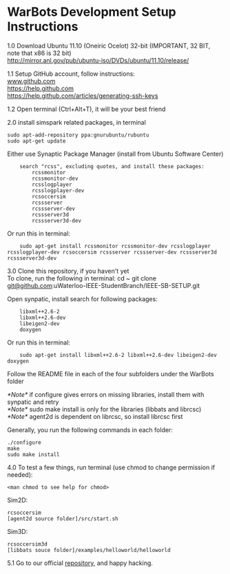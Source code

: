 WarBots Development Setup Instructions
======================================

1.0 Download Ubuntu 11.10 (Oneiric Ocelot) 32-bit (IMPORTANT, 32 BIT, note that x86 is 32 bit)  
    http://mirror.anl.gov/pub/ubuntu-iso/DVDs/ubuntu/11.10/release/

1.1 Setup GitHub account, follow instructions:  
    www.github.com  
    https://help.github.com  
    https://help.github.com/articles/generating-ssh-keys

1.2 Open terminal (Ctrl+Alt+T), it will be your best friend

2.0 install simspark related packages, in terminal

    sudo apt-add-repository ppa:gnurubuntu/rubuntu
    sudo apt-get update
    
Either use Synaptic Package Manager (install from Ubuntu Software Center)

        search "rcss", excluding quotes, and install these packages:
            rcssmonitor
            rcssmonitor-dev
            rcsslogplayer
            rcsslogplayer-dev
            rcsoccersim
            rcssserver
            rcssserver-dev
            rcssserver3d
            rcssserver3d-dev
            
Or run this in terminal:

        sudo apt-get install rcssmonitor rcssmonitor-dev rcsslogplayer rcsslogplayer-dev rcsoccersim rcssserver rcssserver-dev rcssserver3d rcssserver3d-dev
    
3.0 Clone this repository, if you haven't yet  
To clone, run the following in terminal: 
        cd ~
        git clone git@github.com:uWaterloo-IEEE-StudentBranch/IEEE-SB-SETUP.git
        
Open synpatic, install search for following packages:

        libxml++2.6-2
        libxml++2.6-dev
        libeigen2-dev
        doxygen
        
Or run this in terminal:

        sudo apt-get install libxml++2.6-2 libxml++2.6-dev libeigen2-dev doxygen
        
Follow the README file in each of the four subfolders under the WarBots folder
    
*\*Note\** if configure gives errors on missing libraries, install them with synpatic and retry  
*\*Note\** sudo make install is only for the libraries (libbats and librcsc)  
*\*Note\** agent2d is dependent on librcsc, so install librcsc first
        
Generally, you run the following commands in each folder:

    ./configure
    make
    sudo make install
    
4.0 To test a few things, run terminal (use chmod to change permission if needed):

    <man chmod to see help for chmod>
    
Sim2D:

    rcsoccersim
    [agent2d source folder]/src/start.sh
    
Sim3D:

    rcsoccersim3d
    [libbats souce folder]/examples/helloworld/helloworld

5.1 Go to our official [repository](https://github.com/uWaterloo-IEEE-StudentBranch/WarBots-CodeRepo), and happy hacking.